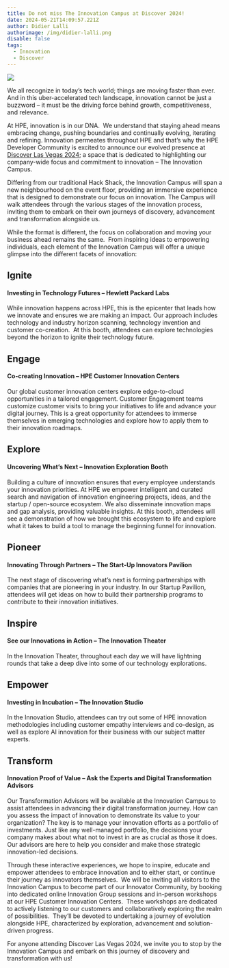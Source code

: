 ```yaml
---
title: Do not miss The Innovation Campus at Discover 2024!
date: 2024-05-21T14:09:57.221Z
author: Didier Lalli
authorimage: /img/didier-lalli.png
disable: false
tags:
  - Innovation
  - Discover
---
```

![](https://www.hpe.com/content/dam/hpe/shared-publishing/images-norend/discover/2024/backgrounds/Discover-2024-Sphere-Customer-Story-2-9-6-1.jpg.hpetransform/bounded-resize:width=800/image.webp)

We all recognize in today’s tech world; things are moving faster than ever. And in this uber-accelerated tech landscape, innovation cannot be just a buzzword – it must be the driving force behind growth, competitiveness, and relevance.   

At HPE, innovation is in our DNA.  We understand that staying ahead means embracing change, pushing boundaries and continually evolving, iterating and refining. Innovation permeates throughout HPE and that’s why the HPE Developer Community is excited to announce our evolved presence at [Discover Las Vegas 2024](https://www.hpe.com/us/en/discover.html); a space that is dedicated to highlighting our company-wide focus and commitment to innovation – The Innovation Campus.  

Differing from our traditional Hack Shack, the Innovation Campus will span a new neighbourhood on the event floor, providing an immersive experience that is designed to demonstrate our focus on innovation. The Campus will walk attendees through the various stages of the innovation process, inviting them to embark on their own journeys of discovery, advancement and transformation alongside us. 

While the format is different, the focus on collaboration and moving your business ahead remains the same.  From inspiring ideas to empowering individuals, each element of the Innovation Campus will offer a unique glimpse into the different facets of innovation:  

## Ignite

#### Investing in Technology Futures – Hewlett Packard Labs 

While innovation happens across HPE, this is the epicenter that leads how we innovate and ensures we are making an impact. Our approach includes technology and industry horizon scanning, technology invention and customer co-creation.  At this booth, attendees can explore technologies beyond the horizon to ignite their technology future. 

## Engage

#### Co-creating Innovation – HPE Customer Innovation Centers 

Our global customer innovation centers explore edge-to-cloud opportunities in a tailored engagement. Customer Engagement teams customize customer visits to bring your initiatives to life and advance your digital journey. This is a great opportunity for attendees to immerse themselves in emerging technologies and explore how to apply them to their innovation roadmaps. 

## Explore

#### Uncovering What’s Next – Innovation Exploration Booth  

Building a culture of innovation ensures that every employee understands your innovation priorities. At HPE we empower intelligent and curated search and navigation of innovation engineering projects, ideas, and the startup / open-source ecosystem. We also disseminate innovation maps and gap analysis, providing valuable insights. At this booth, attendees will see a demonstration of how we brought this ecosystem to life and explore what it takes to build a tool to manage the beginning funnel for innovation. 

## Pioneer

#### Innovating Through Partners – The Start-Up Innovators Pavilion 

The next stage of discovering what’s next is forming partnerships with companies that are pioneering in your industry. In our Startup Pavilion, attendees will get ideas on how to build their partnership programs to contribute to their innovation initiatives. 

## Inspire

#### See our Innovations in Action – The Innovation Theater 

In the Innovation Theater, throughout each day we will have lightning rounds that take a deep dive into some of our technology explorations.  

## Empower

#### Investing in Incubation – The Innovation Studio 

In the Innovation Studio, attendees can try out some of HPE innovation methodologies including customer empathy interviews and co-design, as well as explore AI innovation for their business with our subject matter experts.  

## Transform

#### Innovation Proof of Value – Ask the Experts and Digital Transformation Advisors 

Our Transformation Advisors will be available at the Innovation Campus to assist attendees in advancing their digital transformation journey. How can you assess the impact of innovation to demonstrate its value to your organization? The key is to manage your innovation efforts as a portfolio of investments. Just like any well-managed portfolio, the decisions your company makes about what not to invest in are as crucial as those it does. Our advisors are here to help you consider and make those strategic innovation-led decisions. 

Through these interactive experiences, we hope to inspire, educate and empower attendees to embrace innovation and to either start, or continue their journey as innovators themselves.  We will be inviting all visitors to the Innovation Campus to become part of our Innovator Community, by booking into dedicated online Innovation Group sessions and in-person workshops at our HPE Customer Innovation Centers.  These workshops are dedicated to actively listening to our customers and collaboratively exploring the realm of possibilities.  They’ll be devoted to undertaking a journey of evolution alongside HPE, characterized by exploration, advancement and solution-driven progress. 

For anyone attending Discover Las Vegas 2024, we invite you to stop by the Innovation Campus and embark on this journey of discovery and transformation with us!